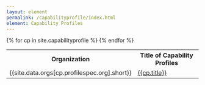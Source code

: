```yaml
---
layout: element
permalink: /capabilityprofile/index.html
element: Capability Profiles
---
```


<table>
<tr>
  <th>Organization</th>
  <th>Title of Capability Profiles</th>
</tr>
{% for cp in site.capabilityprofile %}
<tr>
  <td>{{site.data.orgs[cp.profilespec.org].short}}</td>
  <td><a href="/capabilityprofile/{{cp.nisp-id}}.html">{{cp.title}}</a></td>
</tr>
{% endfor %}
</table>
